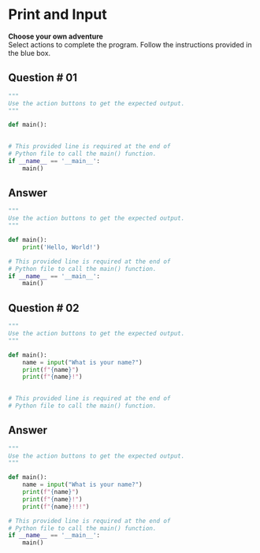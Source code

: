 # Print and Input
**Choose your own adventure**\
Select actions to complete the program. Follow the instructions provided in the blue box.


## Question # 01
```python
"""
Use the action buttons to get the expected output.
"""

def main():
    

# This provided line is required at the end of
# Python file to call the main() function.
if __name__ == '__main__':
    main()
```

## Answer
```python
"""
Use the action buttons to get the expected output.
"""

def main():
    print('Hello, World!')

# This provided line is required at the end of
# Python file to call the main() function.
if __name__ == '__main__':
    main()
```

## Question # 02

```python
"""
Use the action buttons to get the expected output.
"""

def main():
    name = input("What is your name?")
    print(f"{name}")
    print(f"{name}!")
    

# This provided line is required at the end of
# Python file to call the main() function.
```

## Answer
```python
"""
Use the action buttons to get the expected output.
"""

def main():
    name = input("What is your name?")
    print(f"{name}")
    print(f"{name}!")
    print(f"{name}!!!")

# This provided line is required at the end of
# Python file to call the main() function.
if __name__ == '__main__':
    main()
```